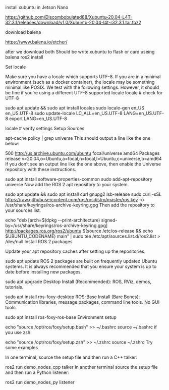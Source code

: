 

install xubuntu in Jetson Nano

https://github.com/Discombobulated88/Xubuntu-20.04-L4T-32.3.1/releases/download/v1.0/Xubuntu-20.04-l4t-r32.3.1.tar.tbz2

download balena

https://www.balena.io/etcher/

after we download both Should be write xubuntu to flash or card useing balena
ros2 install

Set locale

Make sure you have a locale which supports UTF-8. If you are in a minimal environment (such as a docker container), the locale may be something minimal like POSIX. We test with the following settings. However, it should be fine if you’re using a different UTF-8 supported locale
locale  # check for UTF-8

sudo apt update && sudo apt install locales
sudo locale-gen en_US en_US.UTF-8
sudo update-locale LC_ALL=en_US.UTF-8 LANG=en_US.UTF-8
export LANG=en_US.UTF-8

locale  # verify settings
Setup Sources

apt-cache policy | grep universe
This should output a line like the one below:

500 http://us.archive.ubuntu.com/ubuntu focal/universe amd64 Packages
    release v=20.04,o=Ubuntu,a=focal,n=focal,l=Ubuntu,c=universe,b=amd64
    If you don’t see an output line like the one above, then enable the Universe repository with these instructions.

sudo apt install software-properties-common
sudo add-apt-repository universe
Now add the ROS 2 apt repository to your system.

sudo apt update && sudo apt install curl gnupg2 lsb-release
sudo curl -sSL https://raw.githubusercontent.com/ros/rosdistro/master/ros.key  -o /usr/share/keyrings/ros-archive-keyring.gpg
Then add the repository to your sources list.

echo "deb [arch=$(dpkg --print-architecture) signed-by=/usr/share/keyrings/ros-archive-keyring.gpg] http://packages.ros.org/ros2/ubuntu $(source /etc/os-release && echo $UBUNTU_CODENAME) main" | sudo tee /etc/apt/sources.list.d/ros2.list > /dev/null
Install ROS 2 packages

Update your apt repository caches after setting up the repositories.

sudo apt update
ROS 2 packages are built on frequently updated Ubuntu systems. It is always recommended that you ensure your system is up to date before installing new packages.

sudo apt upgrade
Desktop Install (Recommended): ROS, RViz, demos, tutorials.

sudo apt install ros-foxy-desktop
ROS-Base Install (Bare Bones): Communication libraries, message packages, command line tools. No GUI tools.

sudo apt install ros-foxy-ros-base
Environment setup

echo "source /opt/ros/foxy/setup.bash" >> ~/.bashrc
source ~/.bashrc
if you use zsh

echo "source /opt/ros/foxy/setup.zsh" >> ~/.zshrc
source ~/.zshrc
Try some examples

In one terminal, source the setup file and then run a C++ talker:

ros2 run demo_nodes_cpp talker
In another terminal source the setup file and then run a Python listener:

ros2 run demo_nodes_py listener
